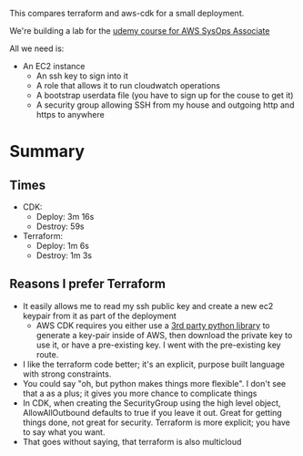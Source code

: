 This compares terraform and aws-cdk for a small deployment.

We're building a lab for the [udemy course for AWS SysOps Associate](https://www.udemy.com/course/aws-certified-sysops-administrator-associate/learn/lecture/2691470?start=195#overview)

All we need is:

 * An EC2 instance
   + An ssh key to sign into it
   + A role that allows it to run cloudwatch operations
   + A bootstrap userdata file (you have to sign up for the couse to get it)
   + A security group allowing SSH from my house and outgoing http and https to anywhere

# Summary

## Times

 * CDK:
   + Deploy: 3m 16s
   + Destroy: 59s
 * Terraform:
   + Deploy: 1m 6s
   + Destroy: 1m 3s

## Reasons I prefer Terraform

 * It easily allows me to read my ssh public key and create a new ec2 keypair from it as part of the deployment
   + AWS CDK requires you either use a [3rd party python
     library](https://pypi.org/project/cdk-ec2-key-pair/) to generate a
     key-pair inside of AWS, then download the private key to use it, or have a
     pre-existing key. I went with the pre-existing key route.
 * I like the terraform code better; it's an explicit, purpose built language with strong constraints.
 * You could say "oh, but python makes things more flexible". I don't see that
   a as a plus; it gives you more chance to complicate things
 * In CDK, when creating the SecurityGroup using the high level object,
   AllowAllOutbound defaults to true if you leave it out. Great for getting
   things done, not great for security. Terraform is more explicit; you have to
   say what you want.
 * That goes without saying, that terraform is also multicloud
